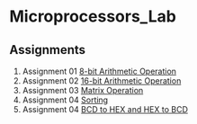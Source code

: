 # Microprocessors_Lab

## Assignments
1. Assignment 01 [8-bit Arithmetic Operation](https://github.com/KKBUGHUNTER/Microprocessors_Lab/tree/main/Assignment-01)
2. Assignment 02 [16-bit Arithmetic Operation](https://github.com/KKBUGHUNTER/Microprocessors_Lab/tree/main/Assignment-02)
3. Assignment 03 [Matrix Operation](https://github.com/KKBUGHUNTER/Microprocessors_Lab/tree/main/Assignment-03)
4. Assignment 04 [Sorting](https://github.com/KKBUGHUNTER/Microprocessors_Lab/tree/main/Assignment-04)
5. Assignment 04 [BCD to HEX and HEX to BCD](https://github.com/KKBUGHUNTER/Microprocessors_Lab/tree/main/Assignment-05)






